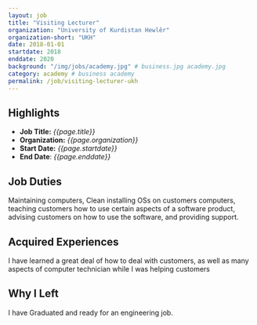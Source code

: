 ```yaml
---
layout: job
title: "Visiting Lecturer"
organization: "University of Kurdistan Hewlêr"
organization-short: "UKH"
date: 2018-01-01
startdate: 2018
enddate: 2020
background: "/img/jobs/academy.jpg" # business.jpg academy.jpg
category: academy # business academy
permalink: /job/visiting-lecturer-ukh
---
```


## Highlights

- **Job Title:** _{{page.title}}_
- **Organization:** _{{page.organization}}_
- **Start Date:** _{{page.startdate}}_
- **End Date**: _{{page.enddate}}_

## Job Duties

Maintaining computers, Clean installing OSs on customers computers, teaching customers how to use certain aspects of a software product, advising customers on how to use the software, and providing support.

## Acquired Experiences

I have learned a great deal of how to deal with customers, as well as many aspects of computer technician while I was helping customers

## Why I Left

I have Graduated and ready for an engineering job.
